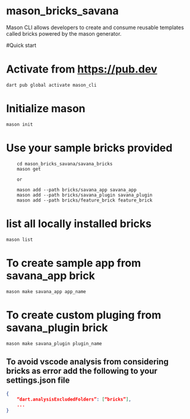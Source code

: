# mason_bricks_savana


Mason CLI allows developers to create and consume reusable templates called bricks powered by the mason generator.

#Quick start 
#  Activate from https://pub.dev
`dart pub global activate mason_cli`

#  Initialize mason
`mason init`

#  Use your sample bricks provided
```git clone https://github.com/fonkamloic/mason_bricks_savana.git
    cd mason_bricks_savana/savana_bricks
    mason get

    or 

    mason add --path bricks/savana_app savana_app
    mason add --path bricks/savana_plugin savana_plugin
    mason add --path bricks/feature_brick feature_brick
 ```

# list all locally installed bricks
`mason list`

# To create sample app from savana_app brick 
`mason make savana_app app_name`

# To create custom pluging from savana_plugin brick
`mason make savana_plugin plugin_name`


## To avoid vscode analysis from considering bricks as error add the following to your settings.json file
```JSON
{
    “dart.analysisExcludedFolders”: [“bricks”],
    ...
}
```


